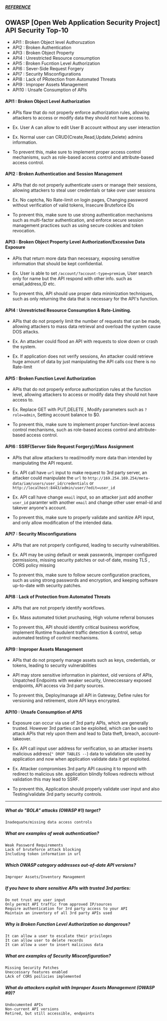 ##### [REFERENCE](https://www.apisecuniversity.com/courses/api-security-fundamentals)


## OWASP [Open Web Application Security Project] API Security Top-10

- API1   : Broken Object level Authoruzation
- API2   : Broken Authentication
- API3   : Broken Object Property
- API4   : Unrestricted Resource consumption
- API5   : Broken Fucntion Level Authorization
- API6   : Sever-Side Request Forgery
- API7   : Security Misconfigurations
- API8   : Lack of PRotection from Automated Threats
- API9   : Improper Assets Management
- API10 : Unsafe Consumption of APIs

#### API1 : Broken Object Level Authorization

   - APIs flaw that do not properly enforce authorization rules, allowing attackers to access or modify data they should not have access to. 

   - Ex. User A can allow to edit User B account without any user interaction

   - Ex. Normal user can CRUD(Create,Read,Update,Delete) admins information.

   - To prevent this, make sure to implement proper access control mechanisms, such as role-based access control and attribute-based access control.

#### API2 : Broken Authentication and Session Management

   - APIs that do not properly authenticate users or manage their sessions, allowing attackers to steal user credentials or take over user sessions

   - Ex. No captcha, No Rate-limit on login pages, Changing password without verification of valid tokens, Insecure Bruteforce IDs

   -  To prevent this, make sure to use strong authentication mechanisms such as multi-factor authentication, and enforce secure session management practices such as using secure cookies and token revocation.

#### API3 : Broken Object Property Level Authorization/Excessive Data Exposure

   - APIs that return more data than necessary, exposing sensitive information that should be kept confidential. 

   - Ex. User is able to set `/account/?account-type=premium`, User search only for name but the API respond with other info. such as email,address,ID etc.

   - To prevent this, API should use proper data minimization techniques, such as only returning the data that is necessary for the API's function.

#### API4 : Unrestricted Resource Consumption & Rate-Limiting.

   - APIs that do not properly limit the number of requests that can be made, allowing attackers to mass data retrieval and overload the system cause DOS attacks.

   - Ex. An attacker could flood an API with requests to slow down or crash the system. 

   - Ex. If application does not verify sessions, An attacker could retrieve huge amount of data by just manipulating the API calls coz there is no Rate-limit

#### API5 : Broken Function Level Authorization 

   - APIs that do not properly enforce authorization rules at the function level, allowing attackers to access or modify data they should not have access to.

   - Ex. Replace GET with PUT,DELETE , Modify parameters such as `?role=admin`, Setting account balance to $0.

   - To prevent this, make sure to implement proper function-level access control mechanisms, such as role-based access control and attribute-based access control.

#### API6 : SSRF(Server Side Request Forgery)/Mass Assignment

   - APIs that allow attackers to read/modify more data than intended by manipulating the API request.

   - Ex. API call have `url` input to make request to 3rd party server, an attacker could manipulate the `url` to `http://169.254.169.254/meta-data/iam/users/user_id/credentials` or `http://localhost:8443/admin/user/?edit=user_id`

   - Ex. API call have change `email` input, so an attacker just add another `user_id` paramter with another `email` and change other user email-id and takever anyone's account.

   - To prevent this, make sure to properly validate and sanitize API input, and only allow modification of the intended data.

#### API7 : Security Misconfigurations 

   - APIs that are not properly configured, leading to security vulnerabilities.

   - Ex. API may be using default or weak passwords, improper configured permissions, missing security patches or out-of date, mssing TLS , CORS policy missing

   - To prevent this, make sure to follow secure configuration practices, such as using strong passwords and encryption, and keeping software up-to-date with security patches.

#### API8 : Lack of Protection from Automated Threats

   - APIs that are not properly identify workflows.

   - Ex. Mass automated ticket pruchasing, High volume referral bonuses

   - To prevent this, API should identify critical business workflow, implement Runtime fraudulent traffic detection & control, setup automated testing of control mechanisms.

#### API9 : Improper Assets Management

   - APIs that do not properly manage assets such as keys, credentials, or tokens, leading to security vulnerabilities

   - API may store sensitive information in plaintext, old versions of APIs, Unpatched Endpoints with weaker security, Unneccessary exposed endpoints, API access via 3rd party sources.

   - To prevent this, Deploy/manage all API in Gateway, Define rules for versioning and retirement, store API keys encrypted.  

#### API10 : Unsafe Consumption of APIS

   - Exposure can occur via use of 3rd party APIs, which are generally trusted. However 3rd parties can be exploited, which can be used to attack APIs that rely upon them and lead to Data theft, breach, account-takeover.

   - Ex. API call input user address for verification, so an attacker inserts malicious address(`" DROP TABLES --`) data to validation site used by application and now when application validate data it get exploited. 

   - Ex. Attacker compromises 3rd party API causing it to repond with redirect to malicious site. application blindly follows redirects without validation this may lead to SSRF.

   - To prevent this, Application should properly validate user input and also Testing/validate 3rd party security controls.
 ---
##### What do "BOLA" attacks (OWASP #1) target?

    Inadequate/missing data access controls

##### What are examples of weak authentication?

    Weak Password Requirements
    Lack of bruteforce attack blocking
    Including token information in url

##### Which OWASP category addresses out-of-date API versions?

    Improper Assets/Inventory Management

##### If you have to share sensitive APIs with trusted 3rd parties:

    Do not trust any user input
    Only permit API traffic from approved IP/sources
    Require authentication for 3rd party access to your API
    Maintain an inventory of all 3rd party APIs used

##### Why is Broken Function Level Authorization so dangerous? 

    It can allow a user to escalate their privileges
    It can allow user to delete records
    It can allow a user to insert malicious data

##### What are examples of Security Misconfiguration?

    Missing Security Patches
    Uneccessary features enabled
    LAck of CORS poilicies implemented

##### What do attackers exploit with Improper Assets Management (OWASP #9)?

    Undocumented APIs
    Non-current API versions
    Retired, but still accessible, endpoints  


